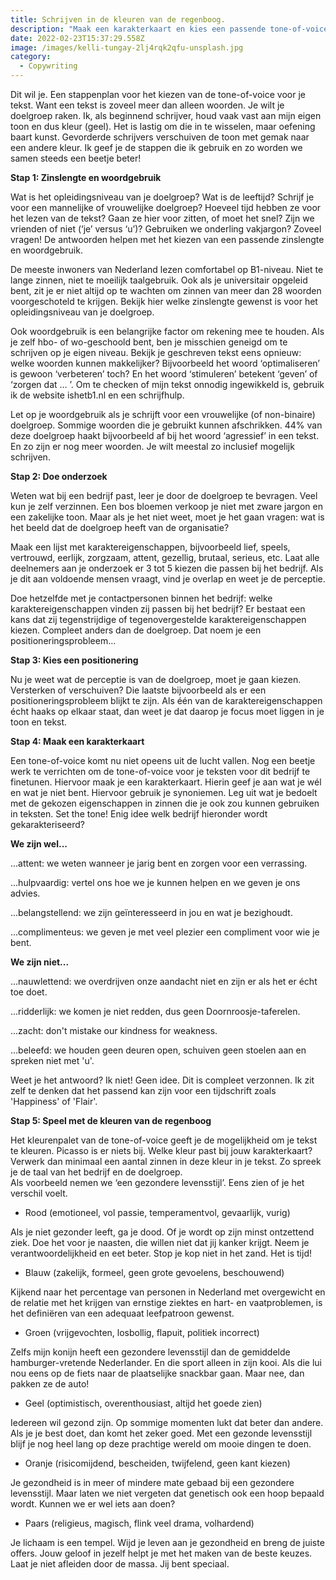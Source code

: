 ```yaml
---
title: Schrijven in de kleuren van de regenboog.
description: "Maak een karakterkaart en kies een passende tone-of-voice voor je tekst. "
date: 2022-02-23T15:37:29.558Z
image: /images/kelli-tungay-2lj4rqk2qfu-unsplash.jpg
category:
  - Copywriting
---
```

Dit wil je. Een stappenplan voor het kiezen van de tone-of-voice voor je tekst. Want een tekst is zoveel meer dan alleen woorden. Je wilt je doelgroep raken. Ik, als beginnend schrijver, houd vaak vast aan mijn eigen toon en dus kleur (geel). Het is lastig om die in te wisselen, maar oefening baart kunst. Gevorderde schrijvers verschuiven de toon met gemak naar een andere kleur. Ik geef je de stappen die ik gebruik en zo worden we samen steeds een beetje beter! 


**Stap 1: Zinslengte en woordgebruik**


Wat is het opleidingsniveau van je doelgroep? Wat is de leeftijd? Schrijf je voor een mannelijke of vrouwelijke doelgroep? Hoeveel tijd hebben ze voor het lezen van de tekst? Gaan ze hier voor zitten, of moet het snel? Zijn we vrienden of niet (‘je’ versus ‘u’)? Gebruiken we onderling vakjargon? Zoveel vragen! De antwoorden helpen met het kiezen van een passende zinslengte en woordgebruik. 


De meeste inwoners van Nederland lezen comfortabel op B1-niveau. Niet te lange zinnen, niet te moeilijk taalgebruik. Ook als je universitair opgeleid bent, zit je er niet altijd op te wachten om zinnen van meer dan 28 woorden voorgeschoteld te krijgen. Bekijk hier welke zinslengte gewenst is voor het opleidingsniveau van je doelgroep. 


Ook woordgebruik is een belangrijke factor om rekening mee te houden. Als je zelf hbo- of wo-geschoold bent, ben je misschien geneigd om te schrijven op je eigen niveau. Bekijk je geschreven tekst eens opnieuw: welke woorden kunnen makkelijker? Bijvoorbeeld het woord ‘optimaliseren’ is gewoon ‘verbeteren’ toch? En het woord ‘stimuleren’ betekent ‘geven’ of ‘zorgen dat … ’. Om te checken of mijn tekst onnodig ingewikkeld is, gebruik ik de website ishetb1.nl en een schrijfhulp. 


Let op je woordgebruik als je schrijft voor een vrouwelijke (of non-binaire) doelgroep. Sommige woorden die je gebruikt kunnen afschrikken. 44% van deze doelgroep haakt bijvoorbeeld af bij het woord ‘agressief’ in een tekst. En zo zijn er nog meer woorden. Je wilt meestal zo inclusief mogelijk schrijven. 


**Stap 2: Doe onderzoek**


Weten wat bij een bedrijf past, leer je door de doelgroep te bevragen. Veel kun je zelf verzinnen. Een bos bloemen verkoop je niet met zware jargon en een zakelijke toon. Maar als je het niet weet, moet je het gaan vragen: wat is het beeld dat de doelgroep heeft van de organisatie? 


Maak een lijst met karaktereigenschappen, bijvoorbeeld lief, speels, vertrouwd, eerlijk, zorgzaam, attent, gezellig, brutaal, serieus, etc. Laat alle deelnemers aan je onderzoek er 3 tot 5 kiezen die passen bij het bedrijf. Als je dit aan voldoende mensen vraagt, vind je overlap en weet je de perceptie. 


Doe hetzelfde met je contactpersonen binnen het bedrijf: welke karaktereigenschappen vinden zij passen bij het bedrijf? Er bestaat een kans dat zij tegenstrijdige of tegenovergestelde karaktereigenschappen kiezen. Compleet anders dan de doelgroep. Dat noem je een positioneringsprobleem… 


**Stap 3: Kies een positionering**


Nu je weet wat de perceptie is van de doelgroep, moet je gaan kiezen. Versterken of verschuiven? Die laatste bijvoorbeeld als er een positioneringsprobleem blijkt te zijn. Als één van de karaktereigenschappen écht haaks op elkaar staat, dan weet je dat daarop je focus moet liggen in je toon en tekst. 


**Stap 4: Maak een karakterkaart**


Een tone-of-voice komt nu niet opeens uit de lucht vallen. Nog een beetje werk te verrichten om de tone-of-voice voor je teksten voor dit bedrijf te finetunen. Hiervoor maak je een karakterkaart. Hierin geef je aan wat je wél en wat je niet bent. Hiervoor gebruik je synoniemen. Leg uit wat je bedoelt met de gekozen eigenschappen in zinnen die je ook zou kunnen gebruiken in teksten. Set the tone! Enig idee welk bedrijf hieronder wordt gekarakteriseerd? 

**We zijn wel...** 

...attent: we weten wanneer je jarig bent en zorgen voor een verrassing.             

...hulpvaardig: vertel ons hoe we je kunnen helpen en we geven je ons advies.

...belangstellend: we zijn geïnteresseerd in jou en wat je bezighoudt. 

...complimenteus: we geven je met veel plezier een compliment voor wie je bent. 

**We zijn niet...** 

...nauwlettend: we overdrijven onze aandacht niet en zijn er als het er écht toe doet. 

...ridderlijk: we komen je niet redden, dus geen Doornroosje-taferelen. 

...zacht: don't mistake our kindness for weakness.

...beleefd: we houden geen deuren open, schuiven geen stoelen aan en spreken niet met 'u'. 

Weet je het antwoord? Ik niet! Geen idee. Dit is compleet verzonnen. Ik zit zelf te denken dat het passend kan zijn voor een tijdschrift zoals 'Happiness' of 'Flair'.

**Stap 5: Speel met de kleuren van de regenboog**


Het kleurenpalet van de tone-of-voice geeft je de mogelijkheid om je tekst te kleuren. Picasso is er niets bij. Welke kleur past bij jouw karakterkaart? Verwerk dan minimaal een aantal zinnen in deze kleur in je tekst. Zo spreek je de taal van het bedrijf en de doelgroep.\
Als voorbeeld nemen we ‘een gezondere levensstijl’. Eens zien of je het verschil voelt. 

* Rood (emotioneel, vol passie, temperamentvol, gevaarlijk, vurig)


Als je niet gezonder leeft, ga je dood. Of je wordt op zijn minst ontzettend ziek. Doe het voor je naasten, die willen niet dat jij kanker krijgt. Neem je verantwoordelijkheid en eet beter. Stop je kop niet in het zand. Het is tijd! 



* Blauw (zakelijk, formeel, geen grote gevoelens, beschouwend)


Kijkend naar het percentage van personen in Nederland met overgewicht en de relatie met het krijgen van ernstige ziektes en hart- en vaatproblemen, is het definiëren van een adequaat leefpatroon gewenst. 

* Groen (vrijgevochten, losbollig, flapuit, politiek incorrect)


Zelfs mijn konijn heeft een gezondere levensstijl dan de gemiddelde hamburger-vretende Nederlander. En die sport alleen in zijn kooi. Als die lui nou eens op de fiets naar de plaatselijke snackbar gaan. Maar nee, dan pakken ze de auto! 

* Geel (optimistisch, overenthousiast, altijd het goede zien)


Iedereen wil gezond zijn. Op sommige momenten lukt dat beter dan andere. Als je je best doet, dan komt het zeker goed. Met een gezonde levensstijl blijf je nog heel lang op deze prachtige wereld om mooie dingen te doen. 

* Oranje (risicomijdend, bescheiden, twijfelend, geen kant kiezen)


Je gezondheid is in meer of mindere mate gebaad bij een gezondere levensstijl. Maar laten we niet vergeten dat genetisch ook een hoop bepaald wordt. Kunnen we er wel iets aan doen?

* Paars (religieus, magisch, flink veel drama, volhardend)


Je lichaam is een tempel. Wijd je leven aan je gezondheid en breng de juiste offers. Jouw geloof in jezelf helpt je met het maken van de beste keuzes. Laat je niet afleiden door de massa. Jij bent speciaal.